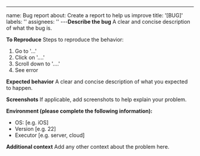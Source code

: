 ---

name: Bug report
about: Create a report to help us improve
title: '[BUG]'
labels: ''
assignees: ''
---**Describe the bug**
A clear and concise description of what the bug is.

**To Reproduce**
Steps to reproduce the behavior:

1. Go to '...'
2. Click on '....'
3. Scroll down to '....'
4. See error

**Expected behavior**
A clear and concise description of what you expected to happen.

**Screenshots**
If applicable, add screenshots to help explain your problem.

**Environment (please complete the following information):**

- OS: [e.g. iOS]
- Version [e.g. 22]
- Executor [e.g. server, cloud]

**Additional context**
Add any other context about the problem here.

